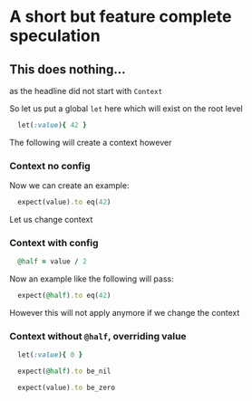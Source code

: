 # A short but feature complete speculation

## This does nothing...

as the headline did not start with `Context`

So let us put a global `let` here which will exist on the
root level

```ruby :include
  let(:value){ 42 }
```

The following will create a context however

### Context no config

Now we can create an example:
```ruby :example
  expect(value).to eq(42)
```

Let us change context

### Context with config

```ruby :before
  @half = value / 2
```

Now an example like the following will pass:

```ruby :example
  expect(@half).to eq(42)
```

However this will not apply anymore if we change the context

### Context without `@half`, overriding value

```ruby :include
  let(:value){ 0 }
```
```ruby :example
  expect(@half).to be_nil
```
```ruby :example
  expect(value).to be_zero
```
